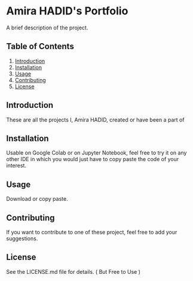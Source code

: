 # Amira HADID's Portfolio

A brief description of the project.

## Table of Contents
1. [Introduction](#introduction)
2. [Installation](#installation)
3. [Usage](#usage)
4. [Contributing](#contributing)
5. [License](#license)

## Introduction
These are all the projects I, Amira HADID, created or have been a part of

## Installation
Usable on Google Colab or on Jupyter Notebook, feel free to try it on any other IDE in which you would just have to copy paste the code of your interest.

## Usage
Download or copy paste.

## Contributing
If you want to contribute to one of these project, feel free to add your suggestions.

## License
See the LICENSE.md file for details. ( But Free to Use )
